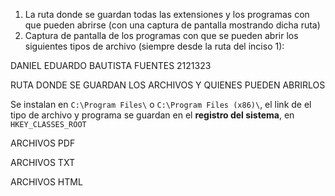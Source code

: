 
1. La ruta donde se guardan todas las extensiones y los programas con que pueden abrirse (con una captura de pantalla mostrando dicha ruta)
2. Captura de pantalla de los programas con que se pueden abrir los siguientes tipos de archivo (siempre desde la ruta del inciso 1):

DANIEL EDUARDO BAUTISTA FUENTES
2121323


RUTA DONDE SE GUARDAN LOS ARCHIVOS Y QUIENES PUEDEN ABRIRLOS

Se instalan en `C:\Program Files\` o `C:\Program Files (x86)\`, el link de el tipo de archivo y programa se guardan en el **registro del sistema**, en `HKEY_CLASSES_ROOT`


ARCHIVOS PDF

ARCHIVOS TXT

ARCHIVOS HTML